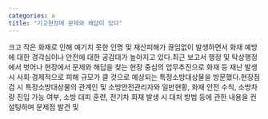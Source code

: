 ```yaml
---
categories: a
title: "기고현장에 문제와 해답이 있다"
---
```

크고 작은 화재로 인해 예기치 못한 인명 및 재산피해가 끊임없이 발생하면서 화재 예방에 대한 경각심이나 안전에 대한 공감대가 높아지고 있다.최근 보고서 행정 및 탁상행정에서 벗어나 현장에서 문제와 해답을 찾는 현장 중심의 업무추진으로 화재 등 재난 발생 시 사회‧경제적으로 피해 규모가 클 것으로 예상되는 특정소방대상물을 방문했다.현장점검 시 특정소방대상물의 관계인 및 소방안전관리자와 일반현황, 화재 안전 수칙, 소방차량 진입 가능 여부, 소방 대피 훈련, 전기차 화재 발생 시 대처 방법 등에 관한 내용을 컨설팅하며 문제점 발견 및